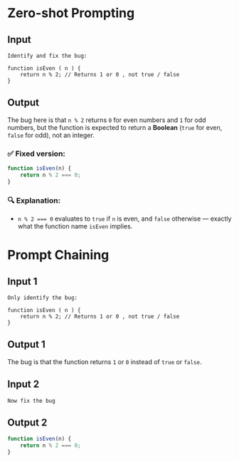 # Zero-shot Prompting

## Input
    Identify and fix the bug:

    function isEven ( n ) {
        return n % 2; // Returns 1 or 0 , not true / false
    } 

## Output
The bug here is that `n % 2` returns `0` for even numbers and `1` for odd numbers, but the function is expected to return a **Boolean** (`true` for even, `false` for odd), not an integer.

### ✅ Fixed version:
```javascript
function isEven(n) {
    return n % 2 === 0;
}
```

### 🔍 Explanation:
- `n % 2 === 0` evaluates to `true` if `n` is even, and `false` otherwise — exactly what the function name `isEven` implies.


# Prompt Chaining

## Input 1
    Only identify the bug:

    function isEven ( n ) {
        return n % 2; // Returns 1 or 0 , not true / false
    } 

## Output 1
The bug is that the function returns `1` or `0` instead of `true` or `false`.

## Input 2
    Now fix the bug

## Output 2
```javascript
function isEven(n) {
    return n % 2 === 0;
}
```
